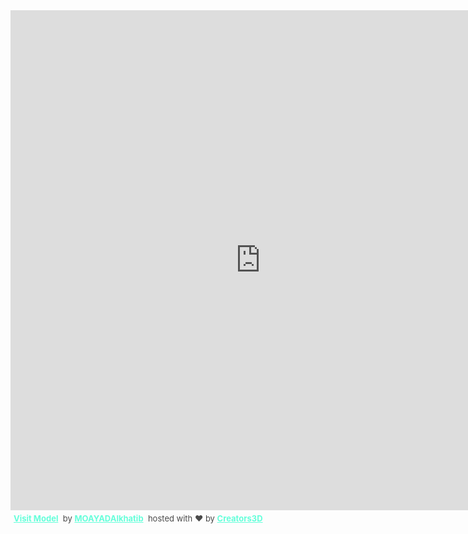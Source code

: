 <div class="sketchfab-embed-wrapper"><iframe allow="camera" width="800" height="800" src="https://v.creators3d.com/index.html?load=%2Fviews%2Fproduction%2Fitem%2F2020723%2F8040317698720497%2F8040317698720497.glb&autorotate=true&json-data=1595702804938&decrypt=1&gzip=true&tv=112&fov=5&exp=1.15&tsl=3" frameborder="0" allow="autoplay; fullscreen; vr" mozallowfullscreen="true" webkitallowfullscreen="true" style="border: none"></iframe>
<p style="font-size: 13px; font-weight: normal; margin: 5px; color: #4A4A4A;">
<a href="https://v.creators3d.com/index.html?load=%2Fviews%2Fproduction%2Fitem%2F2020723%2F8040317698720497%2F8040317698720497.glb&autorotate=true&json-data=1595702804938&decrypt=1&gzip=true&tv=112&fov=5&exp=1.15&tsl=3" target="_blank" style="font-weight: bold; color: #64FFDA;">Visit Model</a>
 by <a target="_blank" style="font-weight: bold; color: #64FFDA;" href="https://www.creators3d.com/artist/12018/MOAYADAlkhatib">MOAYADAlkhatib</a>
 hosted with ❤️️ by <a href="https://www.creators3d.com/home?ref=embed&var=12018" target="_blank" style="font-weight: bold; color: #64FFDA;">Creators3D</a>
</p>
</div>
  
